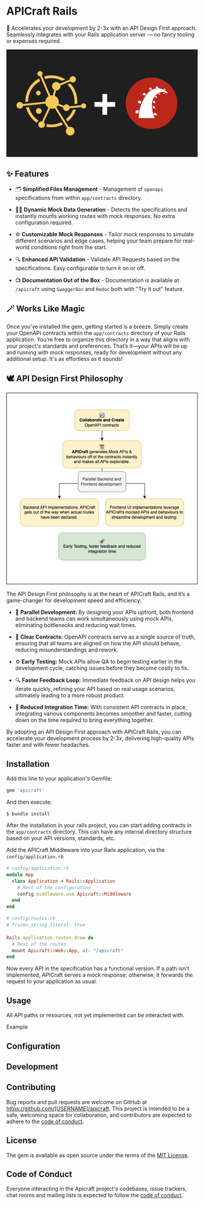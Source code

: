 # APICraft Rails
🚀 Accelerates your development by 2-3x with an API Design First approach. Seamlessly integrates with your Rails application server — no fancy tooling or expenses required.

![APICraft Rails Logo](assets/apicraft_rails.jpg)

## ✨ Features
- 🗂 **Simplified Files Management** - Management of `openapi` specifications from within `app/contracts` directory.

- 🧑‍💻️ **Dynamic Mock Data Generation** - Detects the specifications and instantly mounts working routes with mock responses. No extra configuration required.

- ⚙️ **Customizable Mock Responses** - Tailor mock responses to simulate different scenarios and edge cases, helping your team prepare for real-world conditions right from the start.

- 🔍 **Enhanced API Validation** - Validate API Requests based on the specifications. Easy configurable to turn it on or off.

- 📺 **Documentation Out of the Box** - Documentation is available at `/apicraft` using `SwaggerDoc` and `Redoc` both with "Try it out" feature.


## 🪄 Works Like Magic

Once you’ve installed the gem, getting started is a breeze. Simply create your OpenAPI contracts within the `app/contracts` directory of your Rails application. You’re free to organize this directory in a way that aligns with your project's standards and preferences. That’s it—your APIs will be up and running with mock responses, ready for development without any additional setup. It's as effortless as it sounds!

## 🕊 API Design First Philosophy

![APICraft Rails Logo](assets/api_first_workflow.jpg)

The API Design First philosophy is at the heart of APICraft Rails, and it’s a game-changer for development speed and efficiency:

- 🔄 **Parallel Development:** By designing your APIs upfront, both frontend and backend teams can work simultaneously using mock APIs, eliminating bottlenecks and reducing wait times.

- 📜 **Clear Contracts:** OpenAPI contracts serve as a single source of truth, ensuring that all teams are aligned on how the API should behave, reducing misunderstandings and rework.

- ⚙️ **Early Testing:** Mock APIs allow QA to begin testing earlier in the development cycle, catching issues before they become costly to fix.

- 🔍 **Faster Feedback Loop:** Immediate feedback on API design helps you iterate quickly, refining your API based on real usage scenarios, ultimately leading to a more robust product.

- 🚀 **Reduced Integration Time:** With consistent API contracts in place, integrating various components becomes smoother and faster, cutting down on the time required to bring everything together.

By adopting an API Design First approach with APICraft Rails, you can accelerate your development process by 2-3x, delivering high-quality APIs faster and with fewer headaches.


## Installation

Add this line to your application's Gemfile:

```ruby
gem 'apicraft'
```

And then execute:

    $ bundle install

After the installation in your rails project, you can start adding contracts in the `app/contracts` directory. This can have any internal directory structure based on your API versions, standards, etc.

Add the APICraft Middleware into your Rails application, via the `config/application.rb`

```ruby
# config/application.rb
module App
  class Application < Rails::Application
    # Rest of the configuration
    config.middleware.use Apicraft::Middleware
  end
end
```

```ruby
# config/routes.rb
# frozen_string_literal: true

Rails.application.routes.draw do
  # Rest of the routes
  mount Apicraft::Web::App, at: "/apicraft"
end
```

Now every API in the specification has a functional version. If a path isn't implemented, APICraft serves a mock response; otherwise, it forwards the request to your application as usual.

## Usage

All API paths or resources, not yet implemented can be interacted with.

Example


## Configuration

## Development


## Contributing

Bug reports and pull requests are welcome on GitHub at https://github.com/[USERNAME]/apicraft. This project is intended to be a safe, welcoming space for collaboration, and contributors are expected to adhere to the [code of conduct](https://github.com/[USERNAME]/apicraft/blob/main/CODE_OF_CONDUCT.md).

## License

The gem is available as open source under the terms of the [MIT License](https://opensource.org/licenses/MIT).

## Code of Conduct

Everyone interacting in the Apicraft project's codebases, issue trackers, chat rooms and mailing lists is expected to follow the [code of conduct](https://github.com/[USERNAME]/apicraft/blob/main/CODE_OF_CONDUCT.md).
